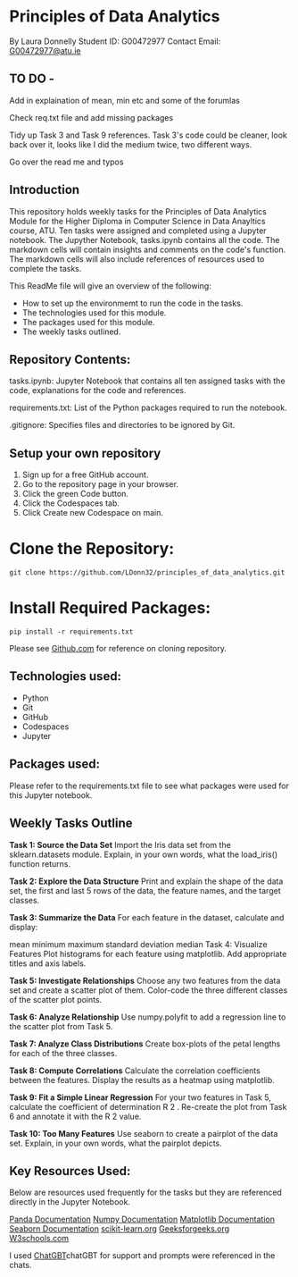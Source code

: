 # Principles of Data Analytics

By Laura Donnelly
Student ID: G00472977
Contact Email: G00472977@atu.ie

## TO DO - 

Add in explaination of mean, min etc and some of the forumlas

Check req.txt file and add missing packages

Tidy up Task 3 and Task 9 references. Task 3's code could be cleaner, look back over it, looks like I did the medium twice, two different ways.

Go over the read me and typos 


## Introduction

This repository holds weekly tasks for the Principles of Data Analytics Module for the Higher Diploma in Computer Science in Data Anayltics course, ATU.
Ten tasks were assigned and completed using a Jupyter notebook. The Jupyther Notebook, tasks.ipynb contains all the code. The markdown cells will contain insights and comments on the code's function. The markdown cells will also include references of resources used to complete the tasks. 

This ReadMe file will give an overview of the following:

- How to set up the environmemt to run the code in the tasks.
- The technologies used for this module.
- The packages used for this module.
- The weekly tasks outlined.

## Repository Contents:
tasks.ipynb: Jupyter Notebook that contains all ten assigned tasks with the code, explanations for the code and references.

requirements.txt: List of the Python packages required to run the notebook.

.gitignore: Specifies files and directories to be ignored by Git.

## Setup your own repository

1. Sign up for a free GitHub account.
2. Go to the repository page in your browser.
3. Click the green Code button.
4. Click the Codespaces tab.
5. Click Create new Codespace on main.


# Clone the Repository:
```
git clone https://github.com/LDonn32/principles_of_data_analytics.git

```
# Install Required Packages:
```
pip install -r requirements.txt
```
Please see [Github.com](https://docs.github.com/en/repositories/creating-and-managing-repositories/cloning-a-repository) for reference on cloning repository.


## Technologies used:

- Python
- Git
- GitHub
- Codespaces
- Jupyter

## Packages used:
Please refer to the requirements.txt file to see what packages were used for this Jupyter notebook.

## Weekly Tasks Outline

**Task 1: Source the Data Set**
Import the Iris data set from the sklearn.datasets module.
Explain, in your own words, what the load_iris() function returns.

**Task 2: Explore the Data Structure**
Print and explain the shape of the data set, the first and last 5 rows of the data, the feature names, and the target classes.

**Task 3: Summarize the Data**
For each feature in the dataset, calculate and display:

mean
minimum
maximum
standard deviation
median
Task 4: Visualize Features
Plot histograms for each feature using matplotlib.
Add appropriate titles and axis labels.

**Task 5: Investigate Relationships**
Choose any two features from the data set and create a scatter plot of them.
Color-code the three different classes of the scatter plot points.

**Task 6: Analyze Relationship**
Use numpy.polyfit to add a regression line to the scatter plot from Task 5.

**Task 7: Analyze Class Distributions**
Create box-plots of the petal lengths for each of the three classes.

**Task 8: Compute Correlations**
Calculate the correlation coefficients between the features.
Display the results as a heatmap using matplotlib.

**Task 9: Fit a Simple Linear Regression**
For your two features in Task 5, calculate the coefficient of determination 
R
2
.
Re-create the plot from Task 6 and annotate it with the 
R
2
 value.

**Task 10: Too Many Features**
Use seaborn to create a pairplot of the data set.
Explain, in your own words, what the pairplot depicts.


## Key Resources Used: 

Below are resources used frequently for the tasks but they are referenced directly in the Jupyter Notebook. 

[Panda Documentation](https://pandas.pydata.org/docs/)
[Numpy Documentation](https://numpy.org/doc/)
[Matplotlib Documentation](https://matplotlib.org/stable/users/index.html)
[Seaborn Documentation](https://seaborn.pydata.org/)
[scikit-learn.org](https://scikit-learn.org/stable/index.html)
[Geeksforgeeks.org](https://www.geeksforgeeks.org/)
[W3schools.com](https://www.w3schools.com/)

I used [ChatGBT](https://chatgpt.com/)chatGBT for support and prompts were referenced in the chats.



